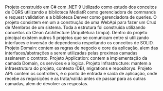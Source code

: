 Projeto construido em C# com .NET 9
Utilizado como estudo dos conceitos de CQRS utilizando a biblioteca MediatR como gerenciadora de commands e request validation e a biblioteca Denver como gerenciadora de queries.
O projeto consistem em um a construção de uma WebApi para fazer um Crud de Membros de um sistema.
Toda a estrutura foi construida utilizando conceitos da Clean Architecture (Arquitetura Limpa).
Dentro do projeto pincipal existem outros 5 projetos que se comunicam entre si utilizando interfaces e inversão de dependencia respeitando os conceitos de SOLID.
Projeto Domain: contem as regras de negocio e core da aplicação, alem das interfaces/abstrações a serem utilizadas pelas proximas camadas assinarem o contrato.
Projeto Application: contem a implementação da camada Domain, os services e a logica.
Projeto Infrastructure: mantem a infraestrutura do projeto, contexto (DB), migrations e repositorys.
Projeto API: contem os controllers, é o ponto de entrada e saida de aplicação, onde recebe as requisições e as trata/valida antes de passar para as outras camadas, alem de devolver as respostas.

